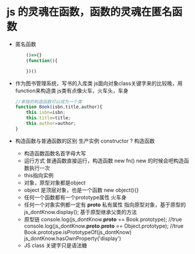 # js 的灵魂在函数，函数的灵魂在匿名函数

- 匿名函数
    ```js
        ()=>{}
        (function(){

        })()
    ```
- 作为图书管理系统，写书的入库类
    js面向对象class关键字来的比较晚，用function来构造类
    js类有点像火车，火车头，车身
    ```Javascript
    //单独的构造函数可以成为一个类
    function Book(isbn,title,author){
        this.isbn=isbn;
        this.title=title;
        this.author=author;
    }
    ```

- 构造函数与普通函数的区别
    生产实例 constructor ?
    构造函数
    - 构造函数函数名首字母大写
    - 运行方式 普通函数直接运行，构造函数 new fn()  new 的时候会吧构造函数执行一次
    - this指向实例
    - 对象，原型对象都是object
    - object 是顶层对象，也是一个函数 new object(){}
    - 任何一个函数都有一个prototype属性 火车身
    - 任何一个对象实例都一定有 __proto__ 私有属性 指向原型对象，基于原型的
     js_dontKnow.display(); 基于原型继承父类的方法
    - 原型链
        console.log(js_dontKnow.__proto__ == Book.prototype);   //true
        console.log(js_dontKnow.__proto__.__proto__ == Object.prototype); //true
        Book.prototype.isPrototypeOf(js_dontKnow)
        js_dontKnow.hasOwnProperty('display')
    - JS class 关键字只是语法糖
